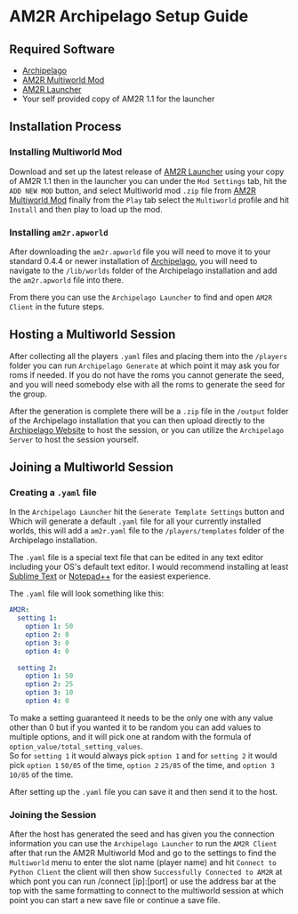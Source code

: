 # AM2R Archipelago Setup Guide

## Required Software
- [Archipelago](https://github.com/ArchipelagoMW/Archipelago/releases/tag/latest)
- [AM2R Multiworld Mod](https://github.com/DodoBirby/AM2R-Multiworld-Mod/releases/latest)
- [AM2R Launcher](https://github.com/AM2R-Community-Developers/AM2RLauncher/releases/latest)
- Your self provided copy of AM2R 1.1 for the launcher

## Installation Process

### Installing Multiworld Mod

Download and set up the latest release of [AM2R Launcher](https://github.com/AM2R-Community-Developers/AM2RLauncher/releases) using your copy of AM2R 1.1 then in the launcher you can
under the `Mod Settings` tab, hit the `ADD NEW MOD` button, and select Multiworld mod `.zip` file from [AM2R Multiworld Mod](https://github.com/DodoBirby/AM2R-Multiworld-Mod/releases/latest)
finally from the `Play` tab select the `Multiworld` profile and hit `Install` and then play to load up the mod.


### Installing `am2r.apworld`

After downloading the `am2r.apworld` file you will need to move it to your standard 0.4.4  or newer installation of 
[Archipelago](https://github.com/ArchipelagoMW/Archipelago/releases/tag/latest), 
you will need to navigate to the `/lib/worlds` folder of the Archipelago installation and add the `am2r.apworld` file into there.

From there you can use the `Archipelago Launcher` to find and open `AM2R Client` in the future steps.

## Hosting a Multiworld Session

After collecting all the players `.yaml` files and placing them into the `/players` folder you can run `Archipelago Generate`
at which point it may ask you for roms if needed. If you do not have the roms you cannot generate the seed, and you will
need somebody else with all the roms to generate the seed for the group.

After the generation is complete there will be a `.zip` file in the `/output` folder of the Archipelago installation 
that you can then upload directly to the [Archipelago Website](https://archipelago.gg/uploads) to host the session, or 
you can utilize the `Archipelago Server` to host the session yourself.

## Joining a Multiworld Session

### Creating a `.yaml` file

In the `Archipelago Launcher` hit the `Generate Template Settings` button and Which will generate a default `.yaml` file
for all your currently installed worlds, this will add a `am2r.yaml` file to the `/players/templates` folder of the
Archipelago installation.

The `.yaml` file is a special text file that can be edited in any text editor including your OS's default text editor.
I would recommend installing at least [Sublime Text](https://www.sublimetext.com/) or [Notepad++](https://notepad-plus-plus.org/downloads/) 
for the easiest experience.

The `.yaml` file will look something like this:
```yaml
AM2R:
  setting 1:
    option 1: 50
    option 2: 0
    option 3: 0
    option 4: 0
    
  setting 2:
    option 1: 50
    option 2: 25
    option 3: 10
    option 4: 0
```
To make a setting guaranteed it needs to be the only one with any value other than 0 but if you wanted it to be random
you can add values to multiple options, and it will pick one at random with the formula of `option_value/total_setting_values`.  
So for `setting 1` it would always pick `option 1` and for `setting 2` it would pick `option 1` `50/85` of the time, `option 2` `25/85` of the time, and `option 3` `10/85` of the time.

After setting up the `.yaml` file you can save it and then send it to the host.

### Joining the Session

After the host has generated the seed and has given you the connection information you can use the `Archipelago Launcher` 
to run the `AM2R Client` after that run the AM2R Multiworld Mod and go to the settings to find the `Multiworld` menu to enter 
the slot name (player name) and hit `Connect to Python Client` the client will then show `Successfully Connected to AM2R`
at which pont you can run /connect [ip]:[port] or use the address bar at the top with the same formatting to connect to the
multiworld session at which point you can start a new save file or continue a save file.

